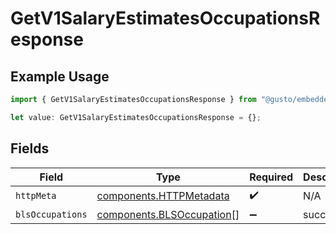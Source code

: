 # GetV1SalaryEstimatesOccupationsResponse

## Example Usage

```typescript
import { GetV1SalaryEstimatesOccupationsResponse } from "@gusto/embedded-api/models/operations/getv1salaryestimatesoccupations.js";

let value: GetV1SalaryEstimatesOccupationsResponse = {};
```

## Fields

| Field                                                                  | Type                                                                   | Required                                                               | Description                                                            |
| ---------------------------------------------------------------------- | ---------------------------------------------------------------------- | ---------------------------------------------------------------------- | ---------------------------------------------------------------------- |
| `httpMeta`                                                             | [components.HTTPMetadata](../../models/components/httpmetadata.md)     | :heavy_check_mark:                                                     | N/A                                                                    |
| `blsOccupations`                                                       | [components.BLSOccupation](../../models/components/blsoccupation.md)[] | :heavy_minus_sign:                                                     | successful                                                             |